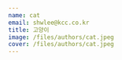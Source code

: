 ```yaml
---
name: cat
email: shwlee@kcc.co.kr
title: 고양이
image: /files/authors/cat.jpeg
cover: /files/authors/cat.jpeg
---
```

